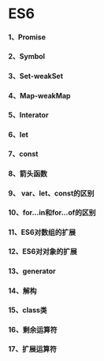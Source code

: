# ES6
#### 1、Promise
#### 2、Symbol
#### 3、Set-weakSet
#### 4、Map-weakMap
#### 5、Interator
#### 6、let
#### 7、const
#### 8、箭头函数
#### 9、 var、let、const的区别
#### 10、for...in和for...of的区别
#### 11、ES6对数组的扩展
#### 12、ES6对对象的扩展
#### 13、generator  
#### 14、解构
#### 15、class类
#### 16、剩余运算符
#### 17、扩展运算符
